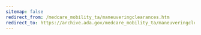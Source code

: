 ```yaml
---
sitemap: false 
redirect_from: /medcare_mobility_ta/maneuveringclearances.htm 
redirect_to: https://archive.ada.gov/medcare_mobility_ta/maneuveringclearances.htm 
---
```

